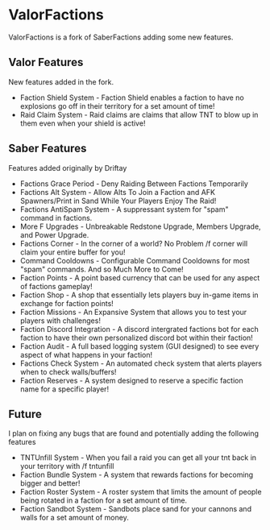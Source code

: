 # ValorFactions

ValorFactions is a fork of SaberFactions adding some new features.

## Valor Features
New features added in the fork.
* Faction Shield System - Faction Shield enables a faction to have no explosions go off in their territory for a set amount of time!
* Raid Claim System - Raid claims are claims that allow TNT to blow up in them even when your shield is active!

## Saber Features
Features added originally by Driftay

* Factions Grace Period - Deny Raiding Between Factions Temporarily
* Factions Alt System - Allow Alts To Join a Faction and AFK Spawners/Print in Sand While Your Players Enjoy The Raid!
* Factions AntiSpam System - A suppressant system for "spam" command in factions.
* More F Upgrades - Unbreakable Redstone Upgrade, Members Upgrade, and Power Upgrade.
* Factions Corner - In the corner of a world? No Problem /f corner will claim your entire buffer for you!
* Command Cooldowns - Configurable Command Cooldowns for most "spam" commands. And so Much More to Come!
* Faction Points - A point based currency that can be used for any aspect of factions gameplay!
* Faction Shop - A shop that essentially lets players buy in-game items in exchange for faction points!
* Faction Missions - An Expansive System that allows you to test your players with challenges!
* Faction Discord Integration - A discord intergrated factions bot for each faction to have their own personalized discord bot within their faction!
* Faction Audit - A full based logging system (GUI designed) to see every aspect of what happens in your faction!
* Factions Check System - An automated check system that alerts players when to check walls/buffers!
* Faction Reserves - A system designed to reserve a specific faction name for a specific player!


## Future
I plan on fixing any bugs that are found and potentially adding the following features

* TNTUnfill System - When you fail a raid you can get all your tnt back in your territory with /f tntunfill
* Faction Bundle System - A system that rewards factions for becoming bigger and better!
* Faction Roster System - A roster system that limits the amount of people being rotated in a faction for a set amount of time.
* Faction Sandbot System - Sandbots place sand for your cannons and walls for a set amount of money.
